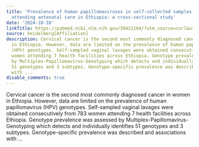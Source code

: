 ```yaml
---
title: 'Prevalence of human papillomaviruses in self-collected samples among women
  attending antenatal care in Ethiopia: a cross-sectional study'
date: '2024-10-18'
linkTitle: https://pubmed.ncbi.nlm.nih.gov/39421164/?utm_source=curl&utm_medium=rss&utm_campaign=pubmed-2&utm_content=1FakS-2QOkCT8HsMOQP1bCRQ4YzyumYOmxmF0moLsQ3dFB1E9V&fc=20220326224207&ff=20241018203119&v=2.18.0.post9+e462414
source: heidelberg[Affiliation]
description: Cervical cancer is the second most commonly diagnosed cancer in women
  in Ethiopia. However, data are limited on the prevalence of human papillomavirus
  (HPV) genotypes. Self-sampled vaginal lavages were obtained consecutively from 783
  women attending 7 health facilities across Ethiopia. Genotype prevalence was assessed
  by Multiplex-Papillomavirus-Genotyping which detects and individually identifies
  51 genotypes and 3 subtypes. Genotype-specific prevalence was described and associations
  with ...
disable_comments: true
---
```

Cervical cancer is the second most commonly diagnosed cancer in women in Ethiopia. However, data are limited on the prevalence of human papillomavirus (HPV) genotypes. Self-sampled vaginal lavages were obtained consecutively from 783 women attending 7 health facilities across Ethiopia. Genotype prevalence was assessed by Multiplex-Papillomavirus-Genotyping which detects and individually identifies 51 genotypes and 3 subtypes. Genotype-specific prevalence was described and associations with ...